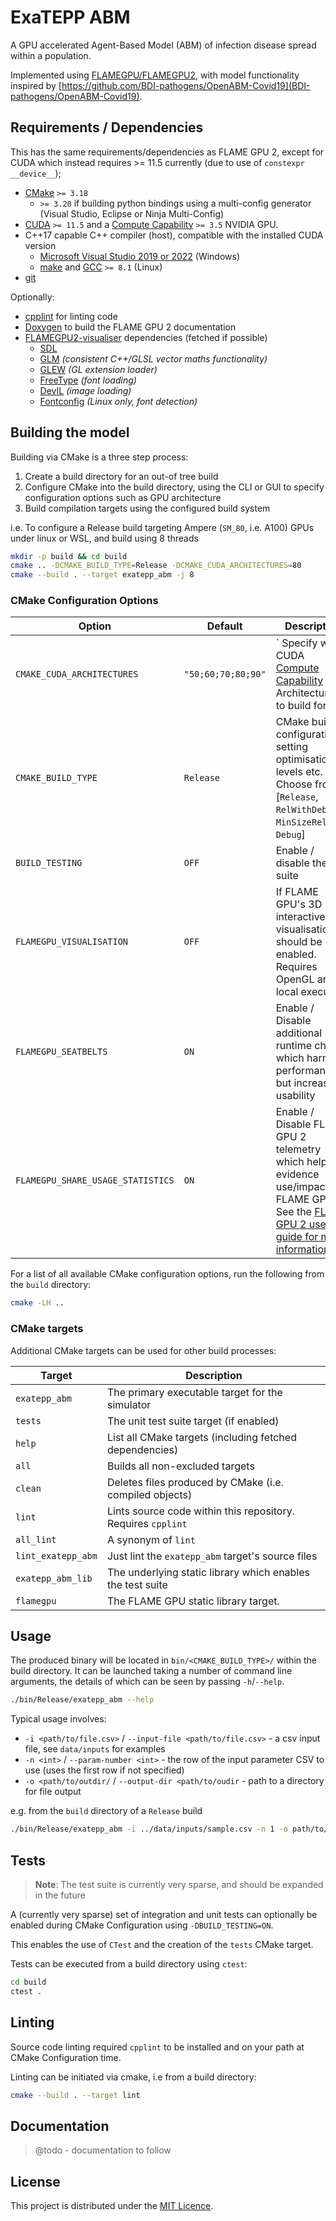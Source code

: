 # ExaTEPP ABM

A GPU accelerated Agent-Based Model (ABM) of infection disease spread within a population.

Implemented using [FLAMEGPU/FLAMEGPU2](https://github.com/FLAMEGPU/FLAMEGPU2), with model functionality inspired by [https://github.com/BDI-pathogens/OpenABM-Covid19](BDI-pathogens/OpenABM-Covid19).

## Requirements / Dependencies

This has the same requirements/dependencies as FLAME GPU 2, except for CUDA which instead requires >= 11.5 currently (due to use of `constexpr __device__`);

+ [CMake](https://cmake.org/download/) `>= 3.18`
  + `>= 3.20` if building python bindings using a multi-config generator (Visual Studio, Eclipse or Ninja Multi-Config)
+ [CUDA](https://developer.nvidia.com/cuda-downloads) `>= 11.5` and a [Compute Capability](https://developer.nvidia.com/cuda-gpus) `>= 3.5` NVIDIA GPU.
+ C++17 capable C++ compiler (host), compatible with the installed CUDA version
  + [Microsoft Visual Studio 2019 or 2022](https://visualstudio.microsoft.com/) (Windows)
  + [make](https://www.gnu.org/software/make/) and [GCC](https://gcc.gnu.org/) `>= 8.1` (Linux)
+ [git](https://git-scm.com/)

Optionally:

+ [cpplint](https://github.com/cpplint/cpplint) for linting code
+ [Doxygen](http://www.doxygen.nl/) to build the FLAME GPU 2 documentation
+ [FLAMEGPU2-visualiser](https://github.com/FLAMEGPU/FLAMEGPU2-visualiser) dependencies (fetched if possible)
  + [SDL](https://www.libsdl.org/)
  + [GLM](http://glm.g-truc.net/) *(consistent C++/GLSL vector maths functionality)*
  + [GLEW](http://glew.sourceforge.net/) *(GL extension loader)*
  + [FreeType](http://www.freetype.org/)  *(font loading)*
  + [DevIL](http://openil.sourceforge.net/)  *(image loading)*
  + [Fontconfig](https://www.fontconfig.org/)  *(Linux only, font detection)*

## Building the model

Building via CMake is a three step process:

1. Create a build directory for an out-of tree build
2. Configure CMake into the build directory, using the CLI or GUI to specify configuration options such as GPU architecture
3. Build compilation targets using the configured build system

i.e. To configure a Release build targeting Ampere (`SM_80`, i.e. A100) GPUs under linux or WSL, and build using 8 threads

```bash
mkdir -p build && cd build
cmake .. -DCMAKE_BUILD_TYPE=Release -DCMAKE_CUDA_ARCHITECTURES=80
cmake --build . --target exatepp_abm -j 8
```

### CMake Configuration Options

| Option                            | Default |  Description |
|-----------------------------------|---------|--------------|
| `CMAKE_CUDA_ARCHITECTURES`        | `"50;60;70;80;90"` | ` Specify which CUDA [Compute Capability](https://developer.nvidia.com/cuda-gpus) Architectures to build for |
| `CMAKE_BUILD_TYPE`                | `Release` | CMake build configuration, setting optimisation levels etc. Choose from [`Release`, `RelWithDebInfo`, `MinSizeRel`, `Debug`] |
| `BUILD_TESTING`                   | `OFF` | Enable / disable the test suite |
| `FLAMEGPU_VISUALISATION`          | `OFF` | If FLAME GPU's 3D interactive visualisation should be enabled. Requires OpenGL and local execution. |
| `FLAMEGPU_SEATBELTS`              | `ON` | Enable / Disable additional runtime checks which harm performance but increase usability |
| `FLAMEGPU_SHARE_USAGE_STATISTICS` | `ON` | Enable / Disable FLAME GPU 2 telemetry which helps evidence use/impact of FLAME GPU 2. See the [FLAME GPU 2 user guide for more information](https://docs.flamegpu.com/guide/telemetry/) |

For a list of all available CMake configuration options, run the following from the `build` directory:

```bash
cmake -LH ..
```

### CMake targets

Additional CMake targets can be used for other build processes:

| Target | Description |
|--------|-------------|
| `exatepp_abm`        | The primary executable target for the simulator              |
| `tests`              | The unit test suite target (if enabled)                      |
| `help`               | List all CMake targets (including fetched dependencies)      |
| `all`                | Builds all non-excluded targets                              |
| `clean`              | Deletes files produced by CMake (i.e. compiled objects)      |
| `lint`               | Lints source code within this repository. Requires `cpplint` |
| `all_lint`           | A synonym of `lint`                                          |
| `lint_exatepp_abm`   | Just lint the `exatepp_abm` target's source files            |
| `exatepp_abm_lib`    | The underlying static library which enables the test suite   |
| `flamegpu`           | The FLAME GPU static library target.                         |

## Usage

The produced binary will be located in `bin/<CMAKE_BUILD_TYPE>/` within the build directory.
It can be launched taking a  number of command line arguments, the details of which can be seen by passing `-h`/`--help`.

```bash
./bin/Release/exatepp_abm --help
```

Typical usage involves:

+ `-i <path/to/file.csv>` / `--input-file <path/to/file.csv>` - a csv input file, see `data/inputs` for examples
+ `-n <int>` / `--param-number <int>` - the row of the input parameter CSV to use (uses the first row if not specified)
+ `-o <path/to/outdir/` / `--output-dir <path/to/oudir` - path to a directory for file output  

e.g. from the `build` directory of a `Release` build  

```bash
./bin/Release/exatepp_abm -i ../data/inputs/sample.csv -n 1 -o path/to/outdir/ 
```

## Tests

> **Note**: The test suite is currently very sparse, and should be expanded in the future

A (currently very sparse) set of integration and unit tests can optionally be enabled during CMake Configuration using `-DBUILD_TESTING=ON`.

This enables the use of `CTest` and the creation of the `tests` CMake target.

Tests can be executed from a build directory using `ctest`:

```bash
cd build
ctest .
```

## Linting

Source code linting required `cpplint` to be installed and on your path at CMake Configuration time.

Linting can be initiated via cmake, i.e from a build directory:

```bash
cmake --build . --target lint
```

## Documentation

> @todo - documentation to follow

## License

This project is distributed under the [MIT Licence](./LICENSE.md).


